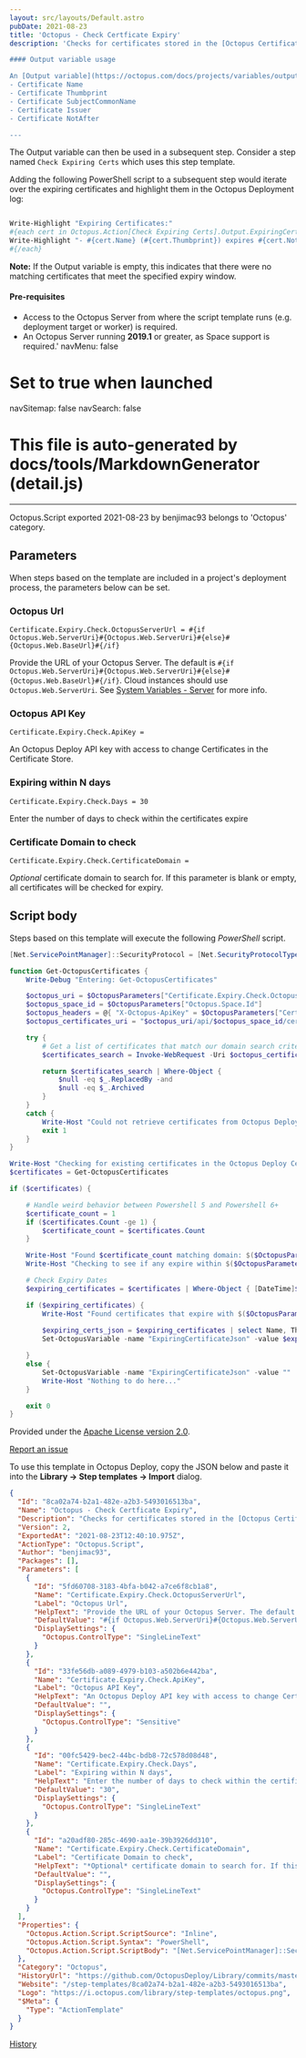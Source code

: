 ```yaml
---
layout: src/layouts/Default.astro
pubDate: 2021-08-23
title: 'Octopus - Check Certficate Expiry'
description: 'Checks for certificates stored in the [Octopus Certificate library](https://octopus.com/docs/deployment-examples/certificates) which are due to expire within N days.

#### Output variable usage

An [Output variable](https://octopus.com/docs/projects/variables/output-variables) named `ExpiringCertificateJson` is created with a JSON array of all of the matching expiring certificates with the following properties: 
- Certificate Name
- Certificate Thumbprint
- Certificate SubjectCommonName
- Certificate Issuer
- Certificate NotAfter 

---
```

The Output variable can then be used in a subsequent step. Consider a step named `Check Expiring Certs` which uses this step template. 

Adding the following PowerShell script to a subsequent step would iterate over the expiring certificates and highlight them in the Octopus Deployment log:

```powershell

Write-Highlight "Expiring Certificates:"
#{each cert in Octopus.Action[Check Expiring Certs].Output.ExpiringCertificateJson}
Write-Highlight "- #{cert.Name} (#{cert.Thumbprint}) expires #{cert.NotAfter}"
#{/each}
```
**Note:** If the Output variable is empty, this indicates that there were no matching certificates that meet the specified expiry window.

#### Pre-requisites
- Access to the Octopus Server from where the script template runs (e.g. deployment target or worker) is required.
- An Octopus Server running **2019.1** or greater, as Space support is required.'
navMenu: false
# Set to true when launched
navSitemap: false
navSearch: false
# This file is auto-generated by docs/tools/MarkdownGenerator (detail.js)
---

Octopus.Script exported 2021-08-23 by benjimac93 belongs to 'Octopus' category.

## Parameters

When steps based on the template are included in a project's deployment process, the parameters below can be set.


<div class="param">

### Octopus Url

`Certificate.Expiry.Check.OctopusServerUrl = #{if Octopus.Web.ServerUri}#{Octopus.Web.ServerUri}#{else}#{Octopus.Web.BaseUrl}#{/if}`

Provide the URL of your Octopus Server. The default is `#{if Octopus.Web.ServerUri}#{Octopus.Web.ServerUri}#{else}#{Octopus.Web.BaseUrl}#{/if}`. Cloud instances should use `Octopus.Web.ServerUri`. See [System Variables - Server](https://octopus.com/docs/projects/variables/system-variables#Systemvariables-Server) for more info.

</div>
        
<div class="param">

### Octopus API Key

`Certificate.Expiry.Check.ApiKey = `

An Octopus Deploy API key with access to change Certificates in the Certificate Store. 

</div>
        
<div class="param">

### Expiring within N days

`Certificate.Expiry.Check.Days = 30`

Enter the number of days to check within the certificates expire

</div>
        
<div class="param">

### Certificate Domain to check

`Certificate.Expiry.Check.CertificateDomain = `

*Optional* certificate domain to search for. If this parameter is blank or empty, all certificates will be checked for expiry.

</div>
        

## Script body

Steps based on this template will execute the following *PowerShell* script.

```powershell
[Net.ServicePointManager]::SecurityProtocol = [Net.SecurityProtocolType]::Tls12

function Get-OctopusCertificates {
    Write-Debug "Entering: Get-OctopusCertificates"

    $octopus_uri = $OctopusParameters["Certificate.Expiry.Check.OctopusServerUrl"].Trim('/')
    $octopus_space_id = $OctopusParameters["Octopus.Space.Id"]
    $octopus_headers = @{ "X-Octopus-ApiKey" = $OctopusParameters["Certificate.Expiry.Check.ApiKey"] }
    $octopus_certificates_uri = "$octopus_uri/api/$octopus_space_id/certificates?search=$($OctopusParameters["Certificate.Expiry.Check.CertificateDomain"])"

    try {
        # Get a list of certificates that match our domain search criteria.
        $certificates_search = Invoke-WebRequest -Uri $octopus_certificates_uri -Method Get -Headers $octopus_headers -UseBasicParsing -ErrorAction Stop | ConvertFrom-Json | Select-Object -ExpandProperty Items

        return $certificates_search | Where-Object {
            $null -eq $_.ReplacedBy -and
            $null -eq $_.Archived
        }
    }
    catch {
        Write-Host "Could not retrieve certificates from Octopus Deploy. Error: $($_.Exception.Message)."
        exit 1
    }
}

Write-Host "Checking for existing certificates in the Octopus Deploy Certificates Store."
$certificates = Get-OctopusCertificates

if ($certificates) {

    # Handle weird behavior between Powershell 5 and Powershell 6+
    $certificate_count = 1
    if ($certificates.Count -ge 1) {
        $certificate_count = $certificates.Count
    }

    Write-Host "Found $certificate_count matching domain: $($OctopusParameters["Certificate.Expiry.Check.CertificateDomain"])."
    Write-Host "Checking to see if any expire within $($OctopusParameters["Certificate.Expiry.Check.Days"]) days."

    # Check Expiry Dates
    $expiring_certificates = $certificates | Where-Object { [DateTime]$_.NotAfter -lt (Get-Date).AddDays($OctopusParameters["Certificate.Expiry.Check.Days"]) }

    if ($expiring_certificates) {
        Write-Host "Found certificates that expire with $($OctopusParameters["Certificate.Expiry.Check.Days"]) days."
        
        $expiring_certs_json = $expiring_certificates | select Name, Thumbprint, SubjectCommonName, Issuer, NotAfter | ConvertTo-Json
        Set-OctopusVariable -name "ExpiringCertificateJson" -value $expiring_certs_json

    }
    else {
    	Set-OctopusVariable -name "ExpiringCertificateJson" -value ""
        Write-Host "Nothing to do here..."
    }

    exit 0
}

```

Provided under the [Apache License version 2.0](https://github.com/OctopusDeploy/Library/blob/master/LICENSE.txt).

[Report an issue](https://github.com/OctopusDeploy/Library/issues/new?assignees=&labels=&projects=&template=bug-report.yml&title=Issue%20with%20Octopus%20-%20Check%20Certficate%20Expiry&step-template=Octopus%20-%20Check%20Certficate%20Expiry)

<div class="get-json">

To use this template in Octopus Deploy, copy the JSON below and paste it into the **Library → Step templates → Import** dialog.

```json
{
  "Id": "8ca02a74-b2a1-482e-a2b3-5493016513ba",
  "Name": "Octopus - Check Certficate Expiry",
  "Description": "Checks for certificates stored in the [Octopus Certificate library](https://octopus.com/docs/deployment-examples/certificates) which are due to expire within N days.\n\n#### Output variable usage\n\nAn [Output variable](https://octopus.com/docs/projects/variables/output-variables) named `ExpiringCertificateJson` is created with a JSON array of all of the matching expiring certificates with the following properties: \n- Certificate Name\n- Certificate Thumbprint\n- Certificate SubjectCommonName\n- Certificate Issuer\n- Certificate NotAfter \n\n---\nThe Output variable can then be used in a subsequent step. Consider a step named `Check Expiring Certs` which uses this step template. \n\nAdding the following PowerShell script to a subsequent step would iterate over the expiring certificates and highlight them in the Octopus Deployment log:\n\n```powershell\n\nWrite-Highlight \"Expiring Certificates:\"\n#{each cert in Octopus.Action[Check Expiring Certs].Output.ExpiringCertificateJson}\nWrite-Highlight \"- #{cert.Name} (#{cert.Thumbprint}) expires #{cert.NotAfter}\"\n#{/each}\n```\n**Note:** If the Output variable is empty, this indicates that there were no matching certificates that meet the specified expiry window.\n\n#### Pre-requisites\n- Access to the Octopus Server from where the script template runs (e.g. deployment target or worker) is required.\n- An Octopus Server running **2019.1** or greater, as Space support is required.",
  "Version": 2,
  "ExportedAt": "2021-08-23T12:40:10.975Z",
  "ActionType": "Octopus.Script",
  "Author": "benjimac93",
  "Packages": [],
  "Parameters": [
    {
      "Id": "5fd60708-3183-4bfa-b042-a7ce6f8cb1a8",
      "Name": "Certificate.Expiry.Check.OctopusServerUrl",
      "Label": "Octopus Url",
      "HelpText": "Provide the URL of your Octopus Server. The default is `#{if Octopus.Web.ServerUri}#{Octopus.Web.ServerUri}#{else}#{Octopus.Web.BaseUrl}#{/if}`. Cloud instances should use `Octopus.Web.ServerUri`. See [System Variables - Server](https://octopus.com/docs/projects/variables/system-variables#Systemvariables-Server) for more info.",
      "DefaultValue": "#{if Octopus.Web.ServerUri}#{Octopus.Web.ServerUri}#{else}#{Octopus.Web.BaseUrl}#{/if}",
      "DisplaySettings": {
        "Octopus.ControlType": "SingleLineText"
      }
    },
    {
      "Id": "33fe56db-a089-4979-b103-a502b6e442ba",
      "Name": "Certificate.Expiry.Check.ApiKey",
      "Label": "Octopus API Key",
      "HelpText": "An Octopus Deploy API key with access to change Certificates in the Certificate Store. ",
      "DefaultValue": "",
      "DisplaySettings": {
        "Octopus.ControlType": "Sensitive"
      }
    },
    {
      "Id": "00fc5429-bec2-44bc-bdb8-72c578d08d48",
      "Name": "Certificate.Expiry.Check.Days",
      "Label": "Expiring within N days",
      "HelpText": "Enter the number of days to check within the certificates expire",
      "DefaultValue": "30",
      "DisplaySettings": {
        "Octopus.ControlType": "SingleLineText"
      }
    },
    {
      "Id": "a20adf80-285c-4690-aa1e-39b3926dd310",
      "Name": "Certificate.Expiry.Check.CertificateDomain",
      "Label": "Certificate Domain to check",
      "HelpText": "*Optional* certificate domain to search for. If this parameter is blank or empty, all certificates will be checked for expiry.",
      "DefaultValue": "",
      "DisplaySettings": {
        "Octopus.ControlType": "SingleLineText"
      }
    }
  ],
  "Properties": {
    "Octopus.Action.Script.ScriptSource": "Inline",
    "Octopus.Action.Script.Syntax": "PowerShell",
    "Octopus.Action.Script.ScriptBody": "[Net.ServicePointManager]::SecurityProtocol = [Net.SecurityProtocolType]::Tls12\n\nfunction Get-OctopusCertificates {\n    Write-Debug \"Entering: Get-OctopusCertificates\"\n\n    $octopus_uri = $OctopusParameters[\"Certificate.Expiry.Check.OctopusServerUrl\"].Trim('/')\n    $octopus_space_id = $OctopusParameters[\"Octopus.Space.Id\"]\n    $octopus_headers = @{ \"X-Octopus-ApiKey\" = $OctopusParameters[\"Certificate.Expiry.Check.ApiKey\"] }\n    $octopus_certificates_uri = \"$octopus_uri/api/$octopus_space_id/certificates?search=$($OctopusParameters[\"Certificate.Expiry.Check.CertificateDomain\"])\"\n\n    try {\n        # Get a list of certificates that match our domain search criteria.\n        $certificates_search = Invoke-WebRequest -Uri $octopus_certificates_uri -Method Get -Headers $octopus_headers -UseBasicParsing -ErrorAction Stop | ConvertFrom-Json | Select-Object -ExpandProperty Items\n\n        return $certificates_search | Where-Object {\n            $null -eq $_.ReplacedBy -and\n            $null -eq $_.Archived\n        }\n    }\n    catch {\n        Write-Host \"Could not retrieve certificates from Octopus Deploy. Error: $($_.Exception.Message).\"\n        exit 1\n    }\n}\n\nWrite-Host \"Checking for existing certificates in the Octopus Deploy Certificates Store.\"\n$certificates = Get-OctopusCertificates\n\nif ($certificates) {\n\n    # Handle weird behavior between Powershell 5 and Powershell 6+\n    $certificate_count = 1\n    if ($certificates.Count -ge 1) {\n        $certificate_count = $certificates.Count\n    }\n\n    Write-Host \"Found $certificate_count matching domain: $($OctopusParameters[\"Certificate.Expiry.Check.CertificateDomain\"]).\"\n    Write-Host \"Checking to see if any expire within $($OctopusParameters[\"Certificate.Expiry.Check.Days\"]) days.\"\n\n    # Check Expiry Dates\n    $expiring_certificates = $certificates | Where-Object { [DateTime]$_.NotAfter -lt (Get-Date).AddDays($OctopusParameters[\"Certificate.Expiry.Check.Days\"]) }\n\n    if ($expiring_certificates) {\n        Write-Host \"Found certificates that expire with $($OctopusParameters[\"Certificate.Expiry.Check.Days\"]) days.\"\n        \n        $expiring_certs_json = $expiring_certificates | select Name, Thumbprint, SubjectCommonName, Issuer, NotAfter | ConvertTo-Json\n        Set-OctopusVariable -name \"ExpiringCertificateJson\" -value $expiring_certs_json\n\n    }\n    else {\n    \tSet-OctopusVariable -name \"ExpiringCertificateJson\" -value \"\"\n        Write-Host \"Nothing to do here...\"\n    }\n\n    exit 0\n}\n"
  },
  "Category": "Octopus",
  "HistoryUrl": "https://github.com/OctopusDeploy/Library/commits/master/step-templates//opt/buildagent/work/75443764cd38076d/step-templates/octopus-certificate-expiry-check.json",
  "Website": "/step-templates/8ca02a74-b2a1-482e-a2b3-5493016513ba",
  "Logo": "https://i.octopus.com/library/step-templates/octopus.png",
  "$Meta": {
    "Type": "ActionTemplate"
  }
}
```

[History](https://github.com/OctopusDeploy/Library/commits/master/step-templates/https://github.com/OctopusDeploy/Library/commits/master/step-templates//opt/buildagent/work/75443764cd38076d/step-templates/octopus-certificate-expiry-check.json)

</div>
